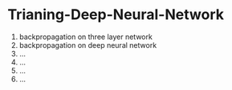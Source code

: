 # Trianing-Deep-Neural-Network
1. backpropagation on three layer network
2. backpropagation on deep neural network
3. ...
4. ...
5. ...
6. ...
